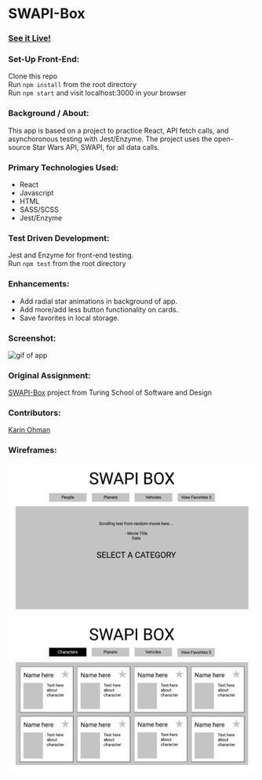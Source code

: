 # SWAPI-Box

### [See it Live!](https://kaohman.github.io/swapi-box/)

### Set-Up Front-End:
Clone this repo  
Run `npm install` from the root directory  
Run `npm start` and visit localhost:3000 in your browser

### Background / About:
This app is based on a project to practice React, API fetch calls, and asynchoronous testing with Jest/Enzyme. The project uses the open-source Star Wars API, SWAPI, for all data calls.

### Primary Technologies Used:
 - React
 - Javascript
 - HTML
 - SASS/SCSS
 - Jest/Enzyme

### Test Driven Development:
Jest and Enzyme for front-end testing.  
Run `npm test` from the root directory

### Enhancements:
 - Add radial star animations in background of app.
 - Add more/add less button functionality on cards.
 - Save favorites in local storage.

### Screenshot:
![gif of app](./public/assets/app.gif)

### Original Assignment:
[SWAPI-Box](http://frontend.turing.io/projects/swapi-box.html) project from Turing School of Software and Design

### Contributors:
[Karin Ohman](https://github.com/kaohman)  

### Wireframes:
![landing wireframe](./public/assets/landing-wireframe.png)  
![card wireframe](./public/assets/card-wireframe.png)
